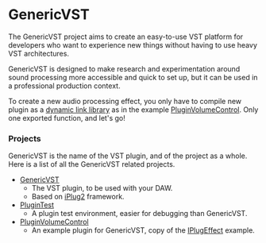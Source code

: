 # GenericVST
The GenericVST project aims to create an easy-to-use VST platform for developers who want to experience new things without having to use heavy VST architectures.

GenericVST is designed to make research and experimentation around sound processing more accessible and quick to set up, but it can be used in a professional production context.

To create a new audio processing effect, you only have to compile new plugin as a [dynamic link library](https://en.wikipedia.org/wiki/Dynamic-link_library) as in the example [PluginVolumeControl](https://github.com/Cyril-Meyer/GenericVST/tree/main/PluginVolumeControl). Only one exported function, and let's go!


### Projects
GenericVST is the name of the VST plugin, and of the project as a whole. Here is a list of all the GenericVST related projects.
* [GenericVST](https://github.com/Cyril-Meyer/GenericVST/tree/main/GenericVST)
  * The VST plugin, to be used with your DAW.
  * Based on [iPlug2](https://github.com/iPlug2/iPlug2) framework.
* [PluginTest](https://github.com/Cyril-Meyer/GenericVST/tree/main/PluginTest)
  * A plugin test environment, easier for debugging than GenericVST.
* [PluginVolumeControl](https://github.com/Cyril-Meyer/GenericVST/tree/main/PluginVolumeControl)
  * An example plugin for GenericVST, copy of the [IPlugEffect](https://github.com/iPlug2/iPlug2/tree/master/Examples/IPlugEffect) example.
  
